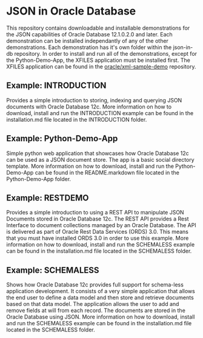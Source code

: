 JSON in Oracle Database
=====
This repository contains downloadable and installable demonstrations for the JSON capabilities of Oracle Database 12.1.0.2.0 and later. Each demonstration can be installed independantly of any of the other demonstrations. Each demonstration has it's own folder within the json-in-db repository. In order to install and run all of the demonstrations, except for the Python-Demo-App, the XFILES application must be installed first. The XFILES application can be found in the [oracle/xml-sample-demo](https://github.com/oracle/xml-sample-demo) repository.

## Example: INTRODUCTION
Provides a simple introduction to storing, indexing and querying JSON documents with Oracle Database 12c. More information on how to download, install and run the INTRODUCTION example can be found in the installation.md file located in the INTRODUCTION folder.

## Example: Python-Demo-App
Simple python web application that showcases how Oracle Database 12c can be used as a JSON document store. The app is a basic social directory template. More information on how to download, install and run the Python-Demo-App can be found in the README.markdown file located in the Python-Demo-App folder.

## Example: RESTDEMO
Provides a simple introduction to using a REST API to manipulate JSON Documents stored in Oracle Database 12c. The REST API provides a Rest Interface to document collections managed by an Oracle Database. The API is delivered as part of Oracle Rest Data Services (ORDS) 3.0. This means that you must have installed ORDS 3.0 in order to use this example. More information on how to download, install and run the SCHEMALESS example can be found in the installation.md file located in the SCHEMALESS folder.

## Example: SCHEMALESS
Shows how Oracle Database 12c provides full support for schema-less application development. It consists of a very simple application that allows the end user to define a data model and then store and retrieve documents based on that data model. The application allows the user to add and remove fields at will from each record. The documents are stored in the Oracle Database using JSON. More information on how to download, install and run the SCHEMALESS example can be found in the installation.md file located in the SCHEMALESS folder.

